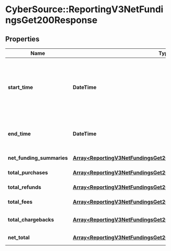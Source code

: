 # CyberSource::ReportingV3NetFundingsGet200Response

## Properties
Name | Type | Description | Notes
------------ | ------------- | ------------- | -------------
**start_time** | **DateTime** | Valid report Start Date in **ISO 8601 format**. Please refer the following link to know more about ISO 8601 format.[Rfc Date Format](https://xml2rfc.tools.ietf.org/public/rfc/html/rfc3339.html#anchor14)  **Example:** - yyyy-MM-dd&#39;T&#39;HH:mm:ss.SSSZZ  | [optional] 
**end_time** | **DateTime** | Valid report End Date in **ISO 8601 format** **Example date format:** - yyyy-MM-dd&#39;T&#39;HH:mm:ss.SSSZZ  | [optional] 
**net_funding_summaries** | [**Array&lt;ReportingV3NetFundingsGet200ResponseNetFundingSummaries&gt;**](ReportingV3NetFundingsGet200ResponseNetFundingSummaries.md) | List of Netfunding summary objects | [optional] 
**total_purchases** | [**Array&lt;ReportingV3NetFundingsGet200ResponseTotalPurchases&gt;**](ReportingV3NetFundingsGet200ResponseTotalPurchases.md) | List of total purchases currency wise | [optional] 
**total_refunds** | [**Array&lt;ReportingV3NetFundingsGet200ResponseTotalPurchases&gt;**](ReportingV3NetFundingsGet200ResponseTotalPurchases.md) | List of total refunds currency wise | [optional] 
**total_fees** | [**Array&lt;ReportingV3NetFundingsGet200ResponseTotalPurchases&gt;**](ReportingV3NetFundingsGet200ResponseTotalPurchases.md) | List of total fees currency wise | [optional] 
**total_chargebacks** | [**Array&lt;ReportingV3NetFundingsGet200ResponseTotalPurchases&gt;**](ReportingV3NetFundingsGet200ResponseTotalPurchases.md) | List of total chargebacks currency wise | [optional] 
**net_total** | [**Array&lt;ReportingV3NetFundingsGet200ResponseTotalPurchases&gt;**](ReportingV3NetFundingsGet200ResponseTotalPurchases.md) | List of new total currency wise | [optional] 


